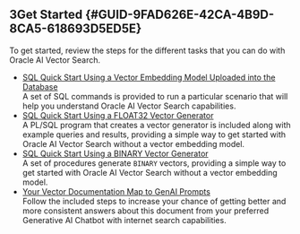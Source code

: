 ## 3Get Started {#GUID-9FAD626E-42CA-4B9D-8CA5-618693D5ED5E}

To get started, review the steps for the different tasks that you can do with Oracle AI Vector Search.

  * [SQL Quick Start Using a Vector Embedding Model Uploaded into the Database](sql-quick-start-using-vector-embedding-model-uploaded-database.md)  
A set of SQL commands is provided to run a particular scenario that will help you understand Oracle AI Vector Search capabilities. 
  * [SQL Quick Start Using a FLOAT32 Vector Generator](sql-quick-start-using-float32-vector-generator.md)  
A PL/SQL program that creates a vector generator is included along with example queries and results, providing a simple way to get started with Oracle AI Vector Search without a vector embedding model. 
  * [SQL Quick Start Using a BINARY Vector Generator](sql-quick-start-using-binary-vector-generator.md)  
A set of procedures generate `BINARY` vectors, providing a simple way to get started with Oracle AI Vector Search without a vector embedding model. 
  * [Your Vector Documentation Map to GenAI Prompts](your-vector-documentation-map-genai-prompts.md)  
Follow the included steps to increase your chance of getting better and more consistent answers about this document from your preferred Generative AI Chatbot with internet search capabilities. 


